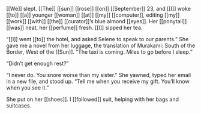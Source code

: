 [[We]] slept. [[The]] [[sun]] [[rose]] [[on]] [[September]] 23, and [[I]] woke [[to]] [[a]] younger [[woman]] [[at]] [[my]] [[computer]], editing [[my]] [[work]] [[with]] [[the]] [[curator]]’s blue almond [[eyes]]. Her [[ponytail]] [[was]] neat, her [[perfume]] fresh. [[I]] sipped her tea.

“[[I]] went [[to]] the hotel, and asked Selene to speak to our parents.” She gave me a novel from her luggage, the translation of Murakami: South of the Border, West of the [[Sun]]. “The taxi is coming. Miles to go before I sleep.”

“Didn’t get enough rest?”

“I never do. You snore worse than my sister.” She yawned, typed her email in a new file, and stood up. “Tell me when you receive my gift. You’ll know when you see it.”

She put on her [[shoes]]. I [[followed]] suit, helping with her bags and suitcases.
